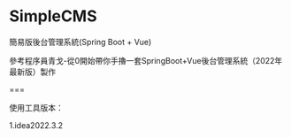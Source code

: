 # SimpleCMS
簡易版後台管理系統(Spring Boot + Vue)

參考程序員青戈-從0開始帶你手擼一套SpringBoot+Vue後台管理系統（2022年最新版）製作

===

使用工具版本：

1.idea2022.3.2
